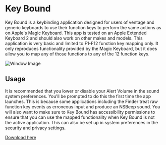 # Key Bound

Key Bound is a keybinding application designed for users of ventage and generic keyboards to use their function keys to perform the same actions as on Apple's Magic Keyboard.
This app is tested on an Apple Extended Keyboard 2 and should also work on other makes and models.
This application is very basic and limited to F1-F12 function key mapping only. It only reproduces functionality provided by the Magic Keyboard, but it does allow you to map any of those functions to any of the 12 function keys.

![Window Image](https://justinoak.es/images/KeyBound.png)

## Usage
It is recommended that you lower or disable your Alert Volume in the sound system preferences. 
You'll be prompted to do this the first time the app launches.
This is because some applications including the Finder treat raw function key events as erroneous input and produce an NSBeep sound.
You will also want to make sure to Key Bound has accessibility permissions to ensure that you can use the mapped functionality when Key Bound is not the active application.
This can also be set up in system preferences in the security and privacy settings.

[Download here](https://github.com/joakes90/Key-Bound/releases/tag/v1.0)